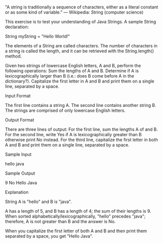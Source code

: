 "A string is traditionally a sequence of characters, either as a literal constant or as some kind of variable." — Wikipedia: String (computer science)

This exercise is to test your understanding of Java Strings. A sample String declaration:

String myString = "Hello World!"

The elements of a String are called characters. The number of characters in a string is called the length, and it can be retrieved with the String.length() method.

Given two strings of lowercase English letters, A and B, perform the following operations:
Sum the lengths of A and B.
Determine if A is lexicographically larger than B (i.e.: does B come before A in the dictionary?).
Capitalize the first letter in A and B and print them on a single line, separated by a space.

Input Format

The first line contains a string A. The second line contains another string B. The strings are comprised of only lowercase English letters.

Output Format

There are three lines of output:
For the first line, sum the lengths A of and B.
For the second line, write Yes if A is lexicographically greater than B otherwise print No instead.
For the third line, capitalize the first letter in both A and B and print them on a single line, separated by a space.

Sample Input

hello
java

Sample Output

9
No
Hello Java

Explanation

String A is "hello" and B is "java".

A has a length of 5, and B has a length of 4; the sum of their lengths is 9.
When sorted alphabetically/lexicographically, "hello" precedes "java"; therefore, A is not greater than B and the answer is No.

When you capitalize the first letter of both A and B and then print them separated by a space, you get "Hello Java".